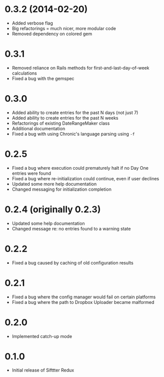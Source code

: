 # 0.3.2 (2014-02-20)

* Added verbose flag
* Big refactorings = much nicer, more modular code
* Removed dependency on colored gem

# 0.3.1

* Removed reliance on Rails methods for first-and-last-day-of-week calculations
* Fixed a bug with the gemspec

# 0.3.0

* Added ability to create entries for the past N days (not just 7)
* Added ability to create entries for the past N weeks
* Refactorings of existing DateRangeMaker class
* Additional documentation
* Fixed a bug with using Chronic's language parsing using `-f`

# 0.2.5

* Fixed a bug where execution could prematurely halt if no Day One entries were found
* Fixed a bug where re-initialization could continue, even if user declines
* Updated some more help documentation
* Changed messaging for initialization completion

# 0.2.4 (originally 0.2.3)

* Updated some help documentation
* Changed message re: no entries found to a warning state 

# 0.2.2

* Fixed a bug caused by caching of old configuration results

# 0.2.1

* Fixed a bug where the config manager would fail on certain platforms
* Fixed a bug where the path to Dropbox Uploader became malformed

# 0.2.0 

* Implemented catch-up mode

# 0.1.0

* Initial release of Sifttter Redux